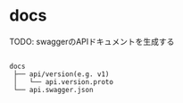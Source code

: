 # docs

TODO: swaggerのAPIドキュメントを生成する
```

docs
 ├── api/version(e.g. v1)
 │   └── api.version.proto
 └── api.swagger.json
```